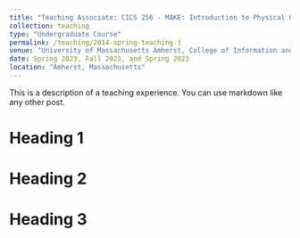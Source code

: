 ```yaml
---
title: "Teaching Associate: CICS 256 - MAKE: Introduction to Physical Computing"
collection: teaching
type: "Undergraduate Course"
permalink: /teaching/2014-spring-teaching-1
venue: "University of Massachusetts Amherst, College of Information and Computer Sciences"
date: Spring 2023, Fall 2023, and Spring 2023
location: "Amherst, Massachusetts"
---
```


This is a description of a teaching experience. You can use markdown like any other post.

Heading 1
======

Heading 2
======

Heading 3
======